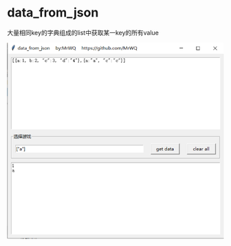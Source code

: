 # data_from_json
大量相同key的字典组成的list中获取某一key的所有value



![image](https://github.com/MrWQ/data_from_json/blob/master/data_from_json_img.png)
